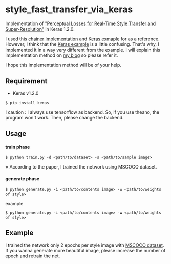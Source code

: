 # style_fast_transfer_via_keras

Implementation of ["Perceptual Losses for Real-Time Style Transfer and Super-Resolution"](https://arxiv.org/abs/1603.08155)
 in Keras 1.2.0.

I used this [chainer Implementation](https://arxiv.org/abs/1603.08155) and [Keras exmaple](https://github.com/fchollet/keras/blob/master/examples/neural_style_transfer.py) for as a reference. However, I think that the [Keras example](https://github.com/fchollet/keras/blob/master/examples/neural_style_transfer.py) is a little confusing. That's why, I implemented it in a way very different from the example. I will explain this implementation method on [my blog](http://www.mathgram.xyz) so please refer it.

  
I hope this implementation method will be of your help.

## Requirement
+ Keras v1.2.0
```
$ pip install keras
```
! caution : I always use tensorflow as backend. So, if you use theano, the program won't work. Then, please change the backend.

## Usage
#### train phase
```
$ python train.py -d <path/to/dataset> -s <path/to/sample image>
```
※ According to the paper, I trained the network using MSCOCO dataset.

#### generate phase

```
$ python generate.py -i <path/to/contents image> -w <path/to/weights of style>
```
example
```
$ python generate.py -i <path/to/contents image> -w <path/to/weights of style>
```

## Example
I trained the network only 2 epochs per style image with [MSCOCO dataset](http://mscoco.org/dataset/#download). If you wanna generate more beautiful image, please increase the number of epoch and retrain the net.
